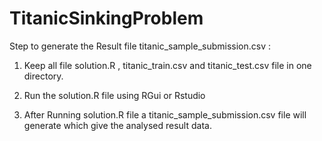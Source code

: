 # TitanicSinkingProblem
Step to generate the Result file titanic_sample_submission.csv  :

1. Keep all file solution.R , titanic_train.csv and titanic_test.csv file in one directory.

2. Run the solution.R file using RGui or Rstudio 

3. After Running solution.R file a titanic_sample_submission.csv file will generate which give the analysed result data.
